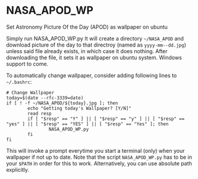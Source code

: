 # NASA_APOD_WP
Set Astronomy Picture Of the Day (APOD) as wallpaper on ubuntu

Simply run NASA_APOD_WP.py
It will create a directory `~/NASA_APOD` and download picture of the day to that directroy (named as `yyyy-mm--dd.jpg`) unless said file already exists, in which case it does nothing.
After downloading the file, it sets it as wallpaper on ubuntu system.
Windows support to come.

To automatically change wallpaper, consider adding following lines to `~/.bashrc`:
```
# Change Wallpaper
today=$(date --rfc-3339=date)
if [ ! -f ~/NASA_APOD/${today}.jpg ]; then
        echo "Getting today's Wallpaper? [Y/N]"
        read resp
        if [ "$resp" == "Y" ] || [ "$resp" == "y" ] || [ "$resp" == "yes" ] || [ "$resp" == "YES" ] || [ "$resp" == "Yes" ]; then
                NASA_APOD_WP.py
        fi
fi
```

This will invoke a prompt everytime you start a terminal (only) when your wallpaper if not up to date.
Note that the script `NASA_APOD_WP.py` has to be in your `$PATH` in order for this to work. Alternatively, you can use absolute path explicitly.
